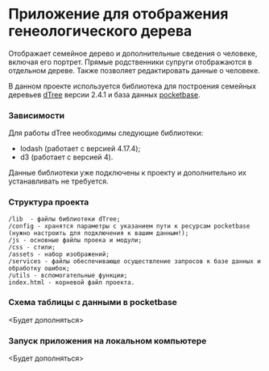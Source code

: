 # Приложение для отображения генеологического дерева

Отображает семейное дерево и дополнительные сведения о человеке, включая его портрет. Прямые родственники супруги отображаются в отдельном дереве.
Также позволяет редактировать данные о человеке.

В данном проекте используется библиотека для построения семейных деревьев [dTree](https://github.com/ErikGartner/dTree) версии 2.4.1 и база данных [pocketbase](https://pocketbase.io/).

### Зависимости
Для работы dTree необходимы следующие библиотеки:
* lodash (работает с версией 4.17.4);
* d3 (работает с версией 4).

Данные библиотеки уже подключены к проекту и дополнительно их устанавливать не требуется.

### Структура проекта
    /lib  - файлы библиотеки dTree;
    /config - хранятся параметры с указанием пути к ресурсам pocketbase (нужно настроить для подключения к вашим данным!);
    /js - основные файлы проека и модули;
    /css - стили;
    /assets - набор изображений;
    /services - файлы обеспечивающе осуществление запросов к базе данных и обработку ошибок;
    /utils - вспомогательные функции;
    index.html - корневой файл проекта.

### Схема таблицы с данными в pocketbase
<Будет дополняться>

### Запуск приложения на локальном компьютере
<Будет дополняться>